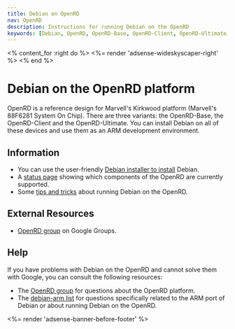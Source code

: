 ```yaml
---
title: Debian on OpenRD
nav: OpenRD
description: Instructions for running Debian on the OpenRD
keywords: [Debian, OpenRD, OpenRD-Base, OpenRD-Client, OpenRD-Ultimate, development, ARM, Marvell, Kirkwood]
---
```


<% content_for :right do %>
<%= render 'adsense-wideskyscaper-right' %>
<% end %>

<h1>Debian on the OpenRD platform</h1>

OpenRD is a reference design for Marvell's Kirkwood platform (Marvell's
88F6281 System On Chip).  There are three variants: the OpenRD-Base, the
OpenRD-Client and the OpenRD-Ultimate.  You can install Debian on all of
these devices and use them as an ARM development environment.

<h2>Information</h2>

<ul>

<li>You can use the user-friendly <a href = "install">Debian installer to
install</a> Debian.</li>

<li>A <a href = "status">status page</a> showing which components of the
OpenRD are currently supported.</li>

<li>Some <a href = "tips">tips and tricks</a> about running Debian on the
OpenRD.</li>

</ul>

<h2>External Resources</h2>

<ul>

<li><a href = "http://groups.google.com/group/openrd">OpenRD group</a> on
Google Groups.</li>

</ul>

<h2>Help</h2>

If you have problems with Debian on the OpenRD and cannot solve them
with Google, you can consult the following resources:

<ul>

<li>The <a href = "http://groups.google.com/group/openrd">OpenRD group</a>
for questions about the OpenRD platform.</li>

<li>The <a href = "http://lists.debian.org/debian-arm/">debian-arm list</a>
for questions specifically related to the ARM port of Debian or about
running Debian on the OpenRD.</li>

</ul>

<div class="bbf">
<%= render 'adsense-banner-before-footer' %>
</div>

